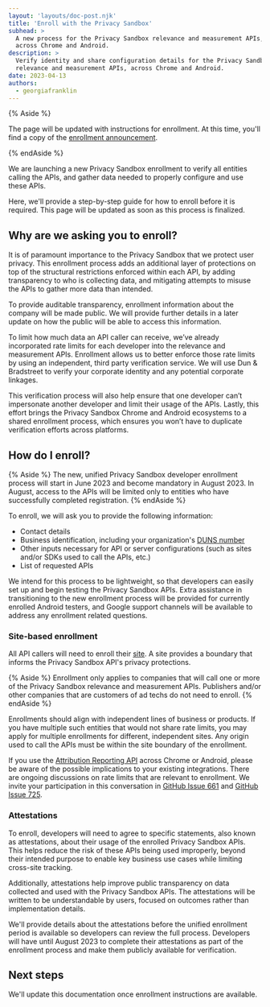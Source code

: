 ```yaml
---
layout: 'layouts/doc-post.njk'
title: 'Enroll with the Privacy Sandbox'
subhead: >
  A new process for the Privacy Sandbox relevance and measurement APIs,
  across Chrome and Android.
description: >
  Verify identity and share configuration details for the Privacy Sandbox
  relevance and measurement APIs, across Chrome and Android.
date: 2023-04-13
authors:
  - georgiafranklin
---
```


{% Aside %}

The page will be updated with instructions for enrollment. At this time, you'll
find a copy of the [enrollment announcement](/blog/announce-enrollment-privacy-sandbox/).

{% endAside %}

We are launching a new Privacy Sandbox enrollment to verify all entities calling the APIs, and gather data needed to properly configure and use these APIs.

Here, we'll provide a step-by-step guide for how to enroll before it is required. This page will be updated as soon as this process is finalized.

## Why are we asking you to enroll?

It is of paramount importance to the Privacy Sandbox that we protect user privacy. This enrollment process adds an additional layer of protections on top of the structural restrictions enforced within each API, by adding transparency to who is collecting data, and mitigating attempts to misuse the APIs to gather more data than intended. 

To provide auditable transparency, enrollment information about the company will be made public. We will provide further details in a later update on how the public will be able to access this information. 

To limit how much data an API caller can receive, we’ve already incorporated rate limits for each developer into the relevance and measurement APIs. Enrollment allows us to better enforce those rate limits by using an independent, third party verification service. We will use Dun & Bradstreet to verify your corporate identity and any potential corporate linkages. 

This verification process will also help ensure that one developer can’t impersonate another developer and limit their usage of the APIs. Lastly, this effort brings the Privacy Sandbox Chrome and Android ecosystems to a shared enrollment process, which ensures you won’t have to duplicate verification efforts across platforms.

## How do I enroll?

{% Aside %}
The new, unified Privacy Sandbox developer enrollment process will start in June 2023 and become mandatory in August 2023. In August, access to the APIs will be limited only to entities who have successfully completed registration.
{% endAside %}

To enroll, we will ask you to provide the following information:

* Contact details
* Business identification, including your organization's [DUNS number](https://www.dnb.com/duns-number.html)
* Other inputs necessary for API or server configurations (such as sites and/or SDKs used to call the APIs, etc.)
* List of requested APIs

We intend for this process to be lightweight, so that developers can easily set up and begin testing the Privacy Sandbox APIs. Extra assistance in transitioning to the new enrollment process will be provided for currently enrolled Android testers, and Google support channels will be available to address any enrollment related questions. 

### Site-based enrollment

All API callers will need to enroll their
[site](https://web.dev/same-site-same-origin/#public-suffix-list-and-etld). A
site provides a boundary that informs the Privacy Sandbox API's privacy
protections.

{% Aside %}
Enrollment only applies to companies that will call one or more of the Privacy
Sandbox relevance and measurement APIs. Publishers and/or other companies that
are customers of ad techs do not need to enroll.
{% endAside %}

Enrollments should align with independent lines of business or products. If you have multiple such entities that would not share rate limits, you may apply for multiple enrollments for different, independent sites. Any origin used to call the APIs must be within the site boundary of the enrollment.

If you use the [Attribution Reporting API](/docs/privacy-sandbox/attribution-reporting/) across Chrome or Android, please be aware of the possible implications to your existing integrations. There are ongoing discussions on rate limits that are relevant to enrollment. We invite your participation in this conversation in [GitHub Issue 661](https://github.com/WICG/attribution-reporting-api/issues/661) and [GitHub Issue 725](https://github.com/WICG/attribution-reporting-api/issues/725).

### Attestations

To enroll, developers will need to agree to specific statements, also known as
attestations, about their usage of the enrolled Privacy Sandbox APIs. This
helps reduce the risk of these APIs being used improperly, beyond their
intended purpose to enable key business use cases while limiting cross-site
tracking.

Additionally, attestations help improve public transparency on data collected
and used with the Privacy Sandbox APIs. The attestations will be written to be
understandable by users, focused on outcomes rather than implementation
details. 

We'll provide details about the attestations before the unified enrollment
period is available so developers can review the full process. Developers will
have until August 2023 to complete their attestations as part of the enrollment
process and make them publicly available for verification.

## Next steps

We'll update this documentation once enrollment instructions are available.
